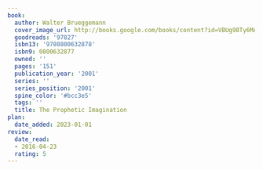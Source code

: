 ```yaml
---
book:
  author: Walter Brueggemann
  cover_image_url: http://books.google.com/books/content?id=VBUg98Ty6MAC&printsec=frontcover&img=1&zoom=1&edge=curl&source=gbs_api
  goodreads: '97827'
  isbn13: '9780800632878'
  isbn9: 0800632877
  owned: ''
  pages: '151'
  publication_year: '2001'
  series: ''
  series_position: '2001'
  spine_color: '#bcc3e5'
  tags: ''
  title: The Prophetic Imagination
plan:
  date_added: 2023-01-01
review:
  date_read:
  - 2016-04-23
  rating: 5
---
```

